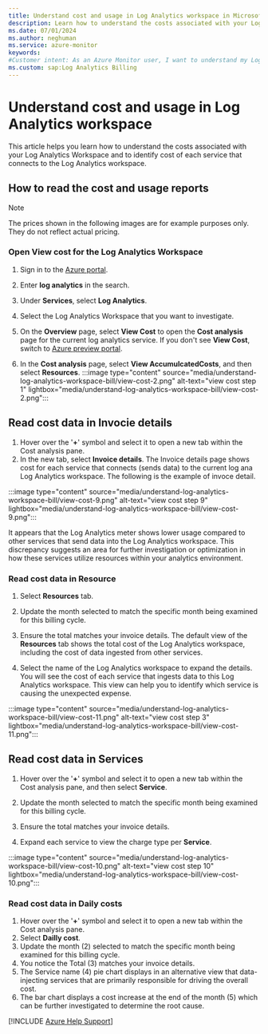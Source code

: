 ```yaml
---
title: Understand cost and usage in Log Analytics workspace in Microsoft Azure
description: Learn how to understand the costs associated with your Log Analytics Workspace and identify causes for increased expense.
ms.date: 07/01/2024
ms.author: neghuman
ms.service: azure-monitor
keywords:
#Customer intent: As an Azure Monitor user, I want to understand my Log Analytics workspace's bill including what's included in the cost and how to read the detailed usage reports.
ms.custom: sap:Log Analytics Billing
---
```

# Understand cost and usage in Log Analytics workspace

This article helps you learn how to understand the costs associated with your Log Analytics Workspace and to identify cost of each service that connects to the Log Analytics workspace.

## How to read the cost and usage reports

> [!NOTE]
> The prices shown in the following images are for example purposes only. They do not reflect actual pricing.

### Open View cost for the Log Analytics Workspace

1. Sign in to the [Azure portal](https://portal.azure.com). 
1. Enter **log analytics** in the search.
1. Under **Services**, select **Log Analytics**.
1. Select the Log Analytics Workspace that you want to investigate.  
1. On the **Overview** page, select **View Cost** to open the **Cost analysis** page for the current log analytics service. If you don't see **View Cost**, switch to [Azure preview portal](https://preview.portal.azure.com/).

1. In the **Cost analysis** page, select **View AccumulcatedCosts**, and then select **Resources**.
    :::image type="content" source="media/understand-log-analytics-workspace-bill/view-cost-2.png" alt-text="view cost step 1" lightbox="media/understand-log-analytics-workspace-bill/view-cost-2.png":::

## Read cost data in Invocie details

1. Hover over the '**+**' symbol and select it to open a new tab within the Cost analysis pane.  
1. In the new tab, select **Invoice details**. The Invoice details page shows cost for each service that connects (sends data) to the current log ana Log Analytics workspace.
The following is the example of invoce detail.

:::image type="content" source="media/understand-log-analytics-workspace-bill/view-cost-9.png" alt-text="view cost step 9" lightbox="media/understand-log-analytics-workspace-bill/view-cost-9.png":::

It appears that the Log Analytics meter shows lower usage compared to other services that send data into the Log Analytics workspace. This discrepancy suggests an area for further investigation or optimization in how these services utilize resources within your analytics environment.

### Read cost data in Resource

1. Select **Resources** tab.  

1. Update the month selected to match the specific month being examined for this billing cycle.

1. Ensure the total matches your invoice details. The default view of the **Resources** tab shows the total cost of the Log Analytics workspace, including the cost of data ingested from other services.

1. Select the name of the Log Analytics workspace to expand the details. You will see the cost of each service that ingests data to this Log Analytics workspace. This view can help you to identify which service is causing the unexpected expense.

:::image type="content" source="media/understand-log-analytics-workspace-bill/view-cost-11.png" alt-text="view cost step 3" lightbox="media/understand-log-analytics-workspace-bill/view-cost-11.png":::

## Read cost data in Services

1. Hover over the '**+**' symbol and select it to open a new tab within the Cost analysis pane, and then select **Service**.  

2. Update the month selected to match the specific month being examined for this billing cycle.
3. Ensure the total matches your invoice details.
4. Expand each service to view the charge type per **Service**.  

:::image type="content" source="media/understand-log-analytics-workspace-bill/view-cost-10.png" alt-text="view cost step 10" lightbox="media/understand-log-analytics-workspace-bill/view-cost-10.png":::

### Read cost data in Daily costs

1. Hover over the '**+**' symbol and select it to open a new tab within the Cost analysis pane.  
1. Select **Dailly cost**.  
1. Update the month (2) selected to match the specific month being examined for this billing cycle.
1. You notice the Total (3) matches your invoice details.
1. The Service name (4) pie chart displays in an alternative view that data-injecting services that are primarily responsible for driving the overall cost.
1. The bar chart displays a cost increase at the end of the month (5) which can be further investigated to determine the root cause.


[!INCLUDE [Azure Help Support](../../../../includes/azure-help-support.md)]
